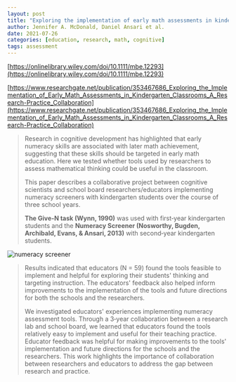 ```yaml
---
layout: post
title: "Exploring the implementation of early math assessments in kindergarten classrooms: A research-practice collaboration"
author: Jennifer A. McDonald, Daniel Ansari et al.
date: 2021-07-26
categories: [education, research, math, cognitive]
tags: assessment
---
```


[https://onlinelibrary.wiley.com/doi/10.1111/mbe.12293](https://onlinelibrary.wiley.com/doi/10.1111/mbe.12293)

[https://www.researchgate.net/publication/353467686_Exploring_the_Implementation_of_Early_Math_Assessments_in_Kindergarten_Classrooms_A_Research-Practice_Collaboration](https://www.researchgate.net/publication/353467686_Exploring_the_Implementation_of_Early_Math_Assessments_in_Kindergarten_Classrooms_A_Research-Practice_Collaboration)

> Research in cognitive development has highlighted that early numeracy skills are associated with later math achievement, suggesting that these skills should be targeted in early math education. Here we tested whether tools used by researchers to assess mathematical thinking could be useful in the classroom. 
>
> This paper describes a collaborative project between cognitive scientists and school board researchers/educators implementing numeracy screeners with kindergarten students over the course of three school years. 
>
> **The Give‐N task (Wynn, 1990)** was used with first‐year kindergarten students and the **Numeracy Screener (Nosworthy, Bugden, Archibald, Evans, & Ansari, 2013)** with second‐year kindergarten students. 

![numeracy screener](https://www.researchgate.net/profile/Zachary-Hawes/publication/353467686/figure/fig2/AS:1050241402941440@1627408471466/Sample-items-from-the-Numeracy-Screener_W640.jpg)

> Results indicated that educators (N = 59) found the tools feasible to implement and helpful for exploring their students' thinking and targeting instruction. The educators' feedback also helped inform improvements to the implementation of the tools and future directions for both the schools and the researchers. 
>
> We investigated educators' experiences implementing numeracy assessment tools. Through a 3‐year collaboration between a research lab and school board, we learned that educators found the tools relatively easy to implement and useful for their teaching practice. Educator feedback was helpful for making improvements to the tools' implementation and future directions for the schools and the researchers. This work highlights the importance of collaboration between researchers and educators to address the gap between research and practice.
